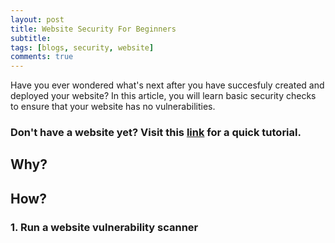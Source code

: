 ```yaml
---
layout: post
title: Website Security For Beginners
subtitle: 
tags: [blogs, security, website]
comments: true
---
```

Have you ever wondered what's next after you have succesfuly created and deployed your website? In this article, you will learn basic security checks to ensure that your website has no vulnerabilities.

### Don't have a website yet? Visit this [link](https://cyberpau.com/_) for a quick tutorial.

## Why?

## How?
### 1. Run a website vulnerability scanner
